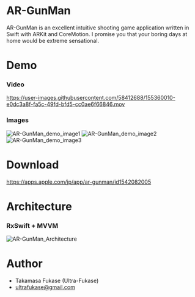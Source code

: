 # AR-GunMan

AR-GunMan is an excellent intuitive shooting game application written in Swift with ARKit and CoreMotion.
I promise you that your boring days at home would be extreme sensational.

# Demo

### Video
https://user-images.githubusercontent.com/58412688/155360010-e0dc3a8f-fa5c-49fd-bfd5-cc0ae6f66846.mov

### Images
![AR-GunMan_demo_image1](https://user-images.githubusercontent.com/58412688/155363994-46f9a5df-e486-4c1d-ad46-dea487d13d77.png)
![AR-GunMan_demo_image2](https://user-images.githubusercontent.com/58412688/155363998-05b6b3b9-5335-450e-b3f5-99ffac815314.png)
![AR-GunMan_demo_image3](https://user-images.githubusercontent.com/58412688/155363980-0b0d7d66-387f-4bbc-9238-c419d262708a.png)

# Download

https://apps.apple.com/jp/app/ar-gunman/id1542082005

# Architecture

### RxSwift + MVVM

![AR-GunMan_Architecture](https://user-images.githubusercontent.com/58412688/155384096-484689ce-6b6c-48df-b8ea-f1e9cd9427ff.png)

# Author

* Takamasa Fukase (Ultra-Fukase)
* ultrafukase@gmail.com
